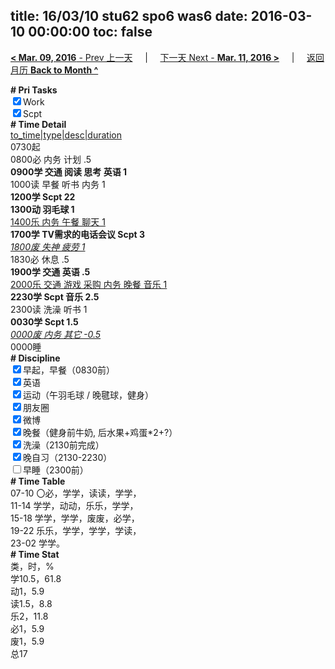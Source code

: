 title: 16/03/10 stu62 spo6 was6
date: 2016-03-10 00:00:00
toc: false
---
[**< Mar. 09, 2016** - Prev 上一天](/lifelogs/2016/03/d09.html) &nbsp; &nbsp; | &nbsp; &nbsp; [下一天 Next - **Mar. 11, 2016 >**](/lifelogs/2016/03/d11.html) &nbsp; &nbsp; |  &nbsp; &nbsp; [返回月历 **Back to Month ^**](/lifelogs/2016/03/index.html)
<br/><div><b># Pri Tasks</b></div><div><input checked="true" type="checkbox"/>Work</div><div><input checked="true" type="checkbox"/>Scpt</div><div><b># Time Detail</b></div><div><u>to_time|type|desc|duration</u></div><div>0730起</div><div>0800必 内务 计划 .5</div><div><b>0900学 交通 阅读 思考 英语 1</b></div><div>1000读 早餐 听书 内务 1</div><div><b>1200学 Scpt 2</b><b>2</b></div><div><b>1300动 羽毛球 1</b></div><div><u>1400乐 内务 午餐 聊天 1</u></div><div><b>1700学 TV需求的电话会议 Scpt 3</b></div><div><u><i>1800废 失神 疲劳 1</i></u></div><div>1830必 休息 .5</div><div><b>1900学 交通 英语 .5</b></div><div><u>2000乐 交通 游戏 采购 内务 晚餐 音乐 1</u></div><div><b>2230学 Scpt 音乐 2.5</b></div><div>2300读 洗澡 听书 1</div><div><b>0030学 Scpt 1.5</b></div><div><u><i>0000废 内务 其它 -0.5</i></u></div><div>0000睡</div><div><b># Discipline</b></div><div><input checked="true" type="checkbox"/>早起，早餐（0830前）</div><div><input checked="true" type="checkbox"/>英语</div><div><input checked="true" type="checkbox"/>运动（午羽毛球 / 晚毽球，健身）</div><div><input checked="true" type="checkbox"/>朋友圈</div><div><input checked="true" type="checkbox"/>微博</div><div><input checked="true" type="checkbox"/>晚餐（健身前牛奶, 后水果+鸡蛋*2+?）</div><div><input checked="true" type="checkbox"/>洗澡（2130前完成）</div><div><input checked="true" type="checkbox"/>晚自习（2130-2230）</div><div><input type="checkbox"/>早睡（2300前）</div><div><b># Time Table</b></div><div>07-10 〇必，学学，读读，学学，</div><div>11-14 学学，动动，乐乐，学学，</div><div>15-18 学学，学学，废废，必学，</div><div>19-22 乐乐，学学，学学，学读，</div><div>23-02 学学。</div><div><b># Time Stat</b></div><div>类，时，%</div><div>学10.5，61.8</div><div>动1，5.9</div><div>读1.5，8.8</div><div>乐2，11.8</div><div>必1，5.9</div><div>废1，5.9</div><div>总17</div>